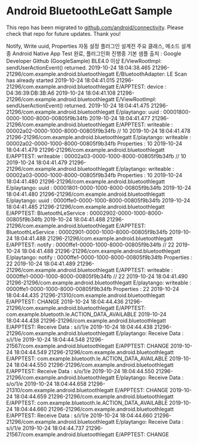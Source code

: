 
Android BluetoothLeGatt Sample
==============================

This repo has been migrated to [github.com/android/connectivity][1]. Please check that repo for future updates. Thank you!

[1]: https://github.com/android/connectivity

Notify, Write uuid, Properties 자동 설정
플러그인 설계전 주요 클래스, 메소드 설계중 Android Native App Test 완료, 플러그인화 진행중
기본 샘플 출처 : Google Developer Github (GoogleSample)
BLE4.0 이상 
 E/ViewRootImpl: sendUserActionEvent() returned.
2019-10-24 18:04:38.465 21296-21296/com.example.android.bluetoothlegatt E/BluetoothAdapter: LE Scan has already started
2019-10-24 18:04:41.015 21296-21296/com.example.android.bluetoothlegatt E/APPTEST: device : D4:36:39:DB:3B:A6
2019-10-24 18:04:41.108 21296-21296/com.example.android.bluetoothlegatt E/ViewRootImpl: sendUserActionEvent() returned.
2019-10-24 18:04:41.475 21296-21296/com.example.android.bluetoothlegatt E/playtango: uuid : 00001800-0000-1000-8000-00805f9b34fb
2019-10-24 18:04:41.477 21296-21296/com.example.android.bluetoothlegatt E/APPTEST: writeable : 00002a02-0000-1000-8000-00805f9b34fb // 10
2019-10-24 18:04:41.478 21296-21296/com.example.android.bluetoothlegatt E/playtango: writeable : 00002a02-0000-1000-8000-00805f9b34fb Properties : 10
2019-10-24 18:04:41.479 21296-21296/com.example.android.bluetoothlegatt E/APPTEST: writeable : 00002a03-0000-1000-8000-00805f9b34fb // 10
2019-10-24 18:04:41.479 21296-21296/com.example.android.bluetoothlegatt E/playtango: writeable : 00002a03-0000-1000-8000-00805f9b34fb Properties : 10
2019-10-24 18:04:41.480 21296-21296/com.example.android.bluetoothlegatt E/playtango: uuid : 00001801-0000-1000-8000-00805f9b34fb
2019-10-24 18:04:41.480 21296-21296/com.example.android.bluetoothlegatt E/playtango: uuid : 0000ffe0-0000-1000-8000-00805f9b34fb
2019-10-24 18:04:41.485 21296-21296/com.example.android.bluetoothlegatt E/APPTEST: BluetoothLeService : 00002902-0000-1000-8000-00805f9b34fb
2019-10-24 18:04:41.488 21296-21296/com.example.android.bluetoothlegatt E/APPTEST: BluetoothLeService : 00002901-0000-1000-8000-00805f9b34fb
2019-10-24 18:04:41.488 21296-21296/com.example.android.bluetoothlegatt E/APPTEST: notify : 0000ffe1-0000-1000-8000-00805f9b34fb // 22
2019-10-24 18:04:41.488 21296-21296/com.example.android.bluetoothlegatt E/playtango: notify : 0000ffe1-0000-1000-8000-00805f9b34fb Properties : 22
2019-10-24 18:04:41.489 21296-21296/com.example.android.bluetoothlegatt E/APPTEST: writeable : 0000ffe1-0000-1000-8000-00805f9b34fb // 22
2019-10-24 18:04:41.490 21296-21296/com.example.android.bluetoothlegatt E/playtango: writeable : 0000ffe1-0000-1000-8000-00805f9b34fb Properties : 22
2019-10-24 18:04:44.435 21296-21310/com.example.android.bluetoothlegatt E/APPTEST: CHANGE
2019-10-24 18:04:44.436 21296-21296/com.example.android.bluetoothlegatt E/APPTEST: com.example.bluetooth.le.ACTION_DATA_AVAILABLE
2019-10-24 18:04:44.438 21296-21296/com.example.android.bluetoothlegatt E/APPTEST: Receive Data : s/i/1/e
2019-10-24 18:04:44.438 21296-21296/com.example.android.bluetoothlegatt E/playtango: Receive Data : s/i/1/e
2019-10-24 18:04:44.548 21296-21567/com.example.android.bluetoothlegatt E/APPTEST: CHANGE
2019-10-24 18:04:44.549 21296-21296/com.example.android.bluetoothlegatt E/APPTEST: com.example.bluetooth.le.ACTION_DATA_AVAILABLE
2019-10-24 18:04:44.550 21296-21296/com.example.android.bluetoothlegatt E/APPTEST: Receive Data : s/o/1/e
2019-10-24 18:04:44.550 21296-21296/com.example.android.bluetoothlegatt E/playtango: Receive Data : s/o/1/e
2019-10-24 18:04:44.658 21296-21310/com.example.android.bluetoothlegatt E/APPTEST: CHANGE
2019-10-24 18:04:44.659 21296-21296/com.example.android.bluetoothlegatt E/APPTEST: com.example.bluetooth.le.ACTION_DATA_AVAILABLE
2019-10-24 18:04:44.660 21296-21296/com.example.android.bluetoothlegatt E/APPTEST: Receive Data : s/i/1/e
2019-10-24 18:04:44.660 21296-21296/com.example.android.bluetoothlegatt E/playtango: Receive Data : s/i/1/e
2019-10-24 18:04:44.737 21296-21567/com.example.android.bluetoothlegatt E/APPTEST: CHANGE
